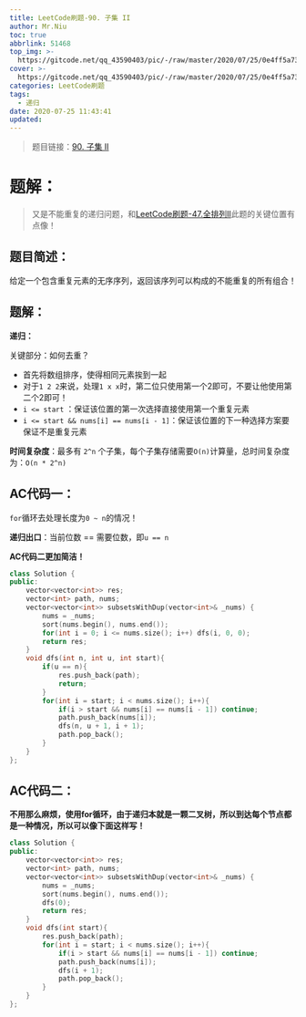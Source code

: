 ```yaml
---
title: LeetCode刷题-90. 子集 II
author: Mr.Niu
toc: true
abbrlink: 51468
top_img: >-
  https://gitcode.net/qq_43590403/pic/-/raw/master/2020/07/25/0e4ff5a73c462da6852db59c8e7bb797.png
cover: >-
  https://gitcode.net/qq_43590403/pic/-/raw/master/2020/07/25/0e4ff5a73c462da6852db59c8e7bb797.png
categories: LeetCode刷题
tags:
  - 递归
date: 2020-07-25 11:43:41
updated:
---
```










> 题目链接：[90. 子集 II]( https://leetcode-cn.com/problems/subsets-ii/)



# 题解：



> 又是不能重复的递归问题，和[LeetCode刷题-47.全排列II](https://www.itnxd.cn/posts/23499.html)此题的关键位置有点像！



## 题目简述：

给定一个包含重复元素的无序序列，返回该序列可以构成的不能重复的所有组合！

## 题解：



**递归：**

关键部分：如何去重？

- 首先将数组排序，使得相同元素挨到一起
- 对于`1 2 2`来说，处理`1 x x`时，第二位只使用第一个2即可，不要让他使用第二个2即可！
- `i <= start` ：保证该位置的第一次选择直接使用第一个重复元素
- `i <= start && nums[i] == nums[i - 1]`：保证该位置的下一种选择方案要保证不是重复元素







**时间复杂度**：最多有 `2^n` 个子集，每个子集存储需要`O(n)`计算量，总时间复杂度为：`O(n * 2^n)`

## AC代码一：



`for`循环去处理长度为`0 ~ n`的情况！

**递归出口**：当前位数 == 需要位数，即`u == n`



**AC代码二更加简洁！**





```c++
class Solution {
public:
    vector<vector<int>> res;
    vector<int> path, nums;
    vector<vector<int>> subsetsWithDup(vector<int>& _nums) {
        nums = _nums;
        sort(nums.begin(), nums.end());
        for(int i = 0; i <= nums.size(); i++) dfs(i, 0, 0);
        return res;
    }
    void dfs(int n, int u, int start){
        if(u == n){
            res.push_back(path);
            return;
        }
        for(int i = start; i < nums.size(); i++){
            if(i > start && nums[i] == nums[i - 1]) continue;
            path.push_back(nums[i]);
            dfs(n, u + 1, i + 1);
            path.pop_back();
        }
    }
};
```



## AC代码二：



**不用那么麻烦，使用for循环，由于递归本就是一颗二叉树，所以到达每个节点都是一种情况，所以可以像下面这样写！**





```c++
class Solution {
public:
    vector<vector<int>> res;
    vector<int> path, nums;
    vector<vector<int>> subsetsWithDup(vector<int>& _nums) {
        nums = _nums;
        sort(nums.begin(), nums.end());
        dfs(0);
        return res;
    }
    void dfs(int start){
        res.push_back(path);
        for(int i = start; i < nums.size(); i++){
            if(i > start && nums[i] == nums[i - 1]) continue;
            path.push_back(nums[i]);
            dfs(i + 1);
            path.pop_back();
        }
    }
};
```

